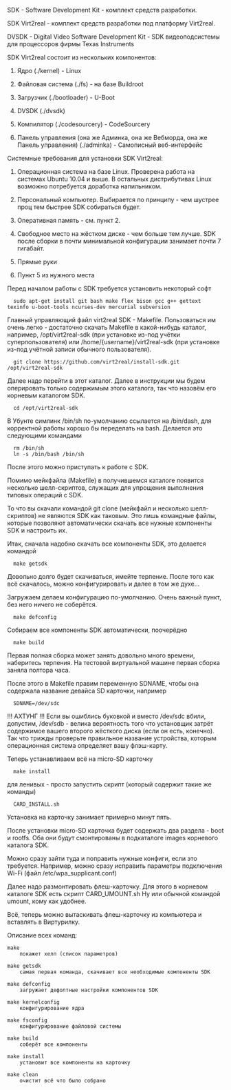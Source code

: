 SDK - Software Development Kit - комплект средств разработки.

SDK Virt2real - комплект средств разработки под платформу Virt2real.

DVSDK - Digital Video Software Development Kit - SDK видеоподсистемы для процессоров фирмы Texas Instruments

SDK Virt2real состоит из нескольких компонентов:

1. Ядро (./kernel) - Linux

2. Файловая система (./fs) - на базе Buildroot

3. Загрузчик (./bootloader) - U-Boot

4. DVSDK (./dvsdk)

5. Компилятор (./codesourcery) - CodeSourcery

6. Панель управления (она же Админка, она же Вебморда, она же Панель управления) (./adminka) - Самописный веб-интерфейс

Системные требования для установки SDK Virt2real:

1. Операционная система на базе Linux. Проверена работа на системах Ubuntu 10.04 и выше. В остальных дистрибутивах Linux возможно потребуется доработка напильником.

2. Персональный компьютер. Выбирается по принципу - чем шустрее проц тем быстрее SDK собираться будет.

3. Оперативная память - см. пункт 2.

4. Свободное место на жёстком диске - чем больше тем лучше. SDK после сборки в почти минимальной конфигурации занимает почти 7 гигабайт.

5. Прямые руки

6. Пункт 5 из нужного места

Перед началом работы с SDK требуется установить некоторый софт

      sudo apt-get install git bash make flex bison gcc g++ gettext texinfo u-boot-tools ncurses-dev mercurial subversion

Главный управляющий файл virt2real SDK - Makefile. Пользоваться им очень легко - достаточно скачать Makefile в какой-нибудь каталог,
например, /opt/virt2real-sdk (при установке из-под учётки суперпользователя) или /home/{username}/virt2real-sdk (при установке из-под учётной записи обычного пользователя).

      git clone https://github.com/virt2real/install-sdk.git /opt/virt2real-sdk

Далее надо перейти в этот каталог. Далее в инструкции мы будем оперировать только содержимым этого каталога, так что назовём его корневым каталогом SDK.

      cd /opt/virt2real-sdk

В Убунте симлинк /bin/sh по-умолчанию ссылается на /bin/dash, для корректной работы хорошо бы переделать на bash.
Делается это следующими командами

      rm /bin/sh
      ln -s /bin/bash /bin/sh

После этого можно приступать к работе с SDK.

Помимо мейкфайла (Makefile) в получившемся каталоге появится несколько шелл-скриптов, служащих для упрощения выполнения типовых операций с SDK.

То что вы скачали командой git clone (мейкфайл и несколько шелл-скриптов) не являются SDK как таковым. Это лишь командные файлы, которые позволяют
автоматически скачать все нужные компоненты SDK и настроить их.

Итак, сначала надобно скачать все компоненты SDK, это делается командой

      make getsdk

Довольно долго будет скачиваться, имейте терпение. После того как всё скачалось, можно конфигурировать и далее в том же духе...

Загружаем делаем конфигурацию по-умолчанию. Очень важный пункт, без него ничего не соберётся.

      make defconfig

Собираем все компоненты SDK автоматически, поочерёдно

      make build

Первая полная сборка может занять довольно много времени, наберитесь терпения. На тестовой виртуальной машине первая сборка заняла полтора часа.

После этого в Makefile правим переменную SDNAME, чтобы она содержала название девайса SD карточки, например

      SDNAME=/dev/sdc

!!! АХТУНГ !!! Если вы ошиблись буковкой и вместо /dev/sdc вбили, допустим, /dev/sdb - велика вероятность
того что установщик затрёт содержимое вашего второго жёсткого диска (если он есть, конечно). Так что трижды проверьте правильное название устройства,
которым операционная система определяет вашу флэш-карту.

Теперь устанавливаем всё на micro-SD карточку

      make install

для ленивых - просто запустить скрипт (который содержит такие же команды)

      CARD_INSTALL.sh

Установка на карточку занимает примерно минут пять.

После установки micro-SD карточка будет содержать два раздела - boot и rootfs. Оба они будут смонтированы в подкаталоге images корневого каталога SDK.

Можно сразу зайти туда и поправить нужные конфиги, если это требуется. Например, можно сразу исправить параметры подключения Wi-Fi (файл /etc/wpa_supplicant.conf)

Далее надо размонтировать флеш-карточку. Для этого в корневом каталоге SDK есть скрипт CARD_UMOUNT.sh Ну или обычной командой umount, кому как удобнее.

Всё, теперь можно вытаскивать флеш-карточку из компьютера и вставлять в Виртурилку.





Описание всех команд:

    make
        покажет хелп (список параметров)

    make getsdk
        самая первая команда, скачивает все необходимые компоненты SDK

    make defconfig
        загружает дефолтные настройки компонентов SDK

    make kernelconfig
        конфигурирование ядра

    make fsconfig
        конфигурирование файловой системы

    make build
        соберёт все компоненты

    make install
        установит все компоненты на карточку

    make clean
        очистит всё что было собрано



